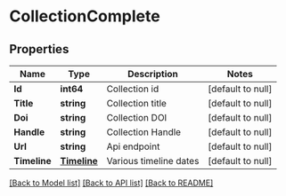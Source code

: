 # CollectionComplete

## Properties
Name | Type | Description | Notes
------------ | ------------- | ------------- | -------------
**Id** | **int64** | Collection id | [default to null]
**Title** | **string** | Collection title | [default to null]
**Doi** | **string** | Collection DOI | [default to null]
**Handle** | **string** | Collection Handle | [default to null]
**Url** | **string** | Api endpoint | [default to null]
**Timeline** | [**Timeline**](Timeline.md) | Various timeline dates | [default to null]

[[Back to Model list]](../README.md#documentation-for-models) [[Back to API list]](../README.md#documentation-for-api-endpoints) [[Back to README]](../README.md)


